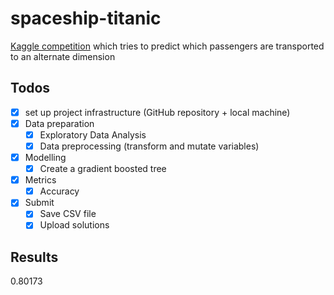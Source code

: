 # spaceship-titanic
[Kaggle competition](https://www.kaggle.com/competitions/spaceship-titanic) which tries to predict which passengers are transported to an alternate dimension

## Todos
- [x] set up project infrastructure (GitHub repository + local machine)
- [x] Data preparation
  - [x] Exploratory Data Analysis
  - [x] Data preprocessing (transform and mutate variables)
- [x] Modelling
  - [x] Create a gradient boosted tree
- [x] Metrics
  - [x] Accuracy
- [x] Submit
  - [x] Save CSV file
  - [x] Upload solutions

## Results
0.80173
